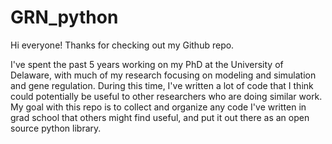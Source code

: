 # GRN_python

Hi everyone! Thanks for checking out my Github repo.

I've spent the past 5 years working on my PhD at the University of Delaware, with much of my research focusing on modeling and simulation and gene regulation. During this time, I've written a lot of code that I think could potentially be useful to other researchers who are doing similar work. My goal with this repo is to collect and organize any code I've written in grad school that others might find useful, and put it out there as an open source python library. 
